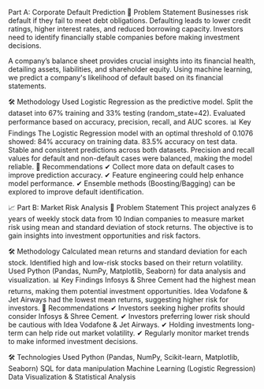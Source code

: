  Part A: Corporate Default Prediction
📖 Problem Statement
Businesses risk default if they fail to meet debt obligations. Defaulting leads to lower credit ratings, higher interest rates, and reduced borrowing capacity. Investors need to identify financially stable companies before making investment decisions.

A company’s balance sheet provides crucial insights into its financial health, detailing assets, liabilities, and shareholder equity. Using machine learning, we predict a company's likelihood of default based on its financial statements.

🛠 Methodology
Used Logistic Regression as the predictive model.
Split the dataset into 67% training and 33% testing (random_state=42).
Evaluated performance based on accuracy, precision, recall, and AUC scores.
📊 Key Findings
The Logistic Regression model with an optimal threshold of 0.1076 showed:
84% accuracy on training data.
83.5% accuracy on test data.
Stable and consistent predictions across both datasets.
Precision and recall values for default and non-default cases were balanced, making the model reliable.
📌 Recommendations
✔ Collect more data on default cases to improve prediction accuracy.
✔ Feature engineering could help enhance model performance.
✔ Ensemble methods (Boosting/Bagging) can be explored to improve default identification.

📈 Part B: Market Risk Analysis
📖 Problem Statement
This project analyzes 6 years of weekly stock data from 10 Indian companies to measure market risk using mean and standard deviation of stock returns. The objective is to gain insights into investment opportunities and risk factors.

🛠 Methodology
Calculated mean returns and standard deviation for each stock.
Identified high and low-risk stocks based on their return volatility.
Used Python (Pandas, NumPy, Matplotlib, Seaborn) for data analysis and visualization.
📊 Key Findings
Infosys & Shree Cement had the highest mean returns, making them potential investment opportunities.
Idea Vodafone & Jet Airways had the lowest mean returns, suggesting higher risk for investors.
📌 Recommendations
✔ Investors seeking higher profits should consider Infosys & Shree Cement.
✔ Investors preferring lower risk should be cautious with Idea Vodafone & Jet Airways.
✔ Holding investments long-term can help ride out market volatility.
✔ Regularly monitor market trends to make informed investment decisions.

🛠 Technologies Used
Python (Pandas, NumPy, Scikit-learn, Matplotlib, Seaborn)
SQL for data manipulation
Machine Learning (Logistic Regression)
Data Visualization & Statistical Analysis
